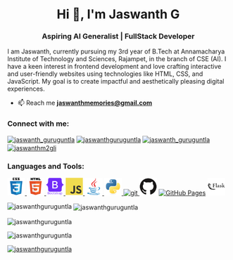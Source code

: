 
<h1 align="center">Hi 👋, I'm Jaswanth G</h1>
<h3 align="center">Aspiring AI Generalist | FullStack Developer </h3>
<p align="left">I am Jaswanth, currently pursuing my 3rd year of B.Tech at Annamacharya Institute of Technology and Sciences, Rajampet, in the branch of CSE (AI). I have a keen interest in frontend development and love crafting interactive and user-friendly websites using technologies like HTML, CSS, and JavaScript. My goal is to create impactful and aesthetically pleasing digital experiences.</p>

- 📫 Reach me **jaswanthmemories@gmail.com**

<h3 align="left">Connect with me:</h3>
<p align="left">
<a href="https://instagram.com/jaswanth_guruguntla" target="blank"><img align="center" src="https://raw.githubusercontent.com/rahuldkjain/github-profile-readme-generator/master/src/images/icons/Social/instagram.svg" alt="jaswanth_guruguntla" height="30" width="40" /></a>
<a href="https://linkedin.com/in/jaswanthguruguntla" target="blank"><img align="center" src="https://raw.githubusercontent.com/rahuldkjain/github-profile-readme-generator/master/src/images/icons/Social/linked-in-alt.svg" alt="jaswanthguruguntla" height="30" width="40" /></a>
<a href="https://www.leetcode.com/jaswanth_guruguntla" target="blank"><img align="center" src="https://raw.githubusercontent.com/rahuldkjain/github-profile-readme-generator/master/src/images/icons/Social/leet-code.svg" alt="jaswanth_guruguntla" height="30" width="40" /></a>
<a href="https://auth.geeksforgeeks.org/user/jaswanthm2gli" target="blank"><img align="center" src="https://raw.githubusercontent.com/rahuldkjain/github-profile-readme-generator/master/src/images/icons/Social/geeks-for-geeks.svg" alt="jaswanthm2gli" height="30" width="40" /></a>
</p>

<h3 align="left">Languages and Tools:</h3>
<p align="left"> 
<a href="https://www.w3schools.com/css/" target="_blank" rel="noreferrer"> <img src="https://raw.githubusercontent.com/devicons/devicon/master/icons/css3/css3-original-wordmark.svg" alt="css3" width="40" height="40"/> </a> 
<a href="https://www.w3.org/html/" target="_blank" rel="noreferrer"> <img src="https://raw.githubusercontent.com/devicons/devicon/master/icons/html5/html5-original-wordmark.svg" alt="html5" width="40" height="40"/> </a>
<a href="https://getbootstrap.com" target="_blank" rel="noreferrer"> <img src="https://raw.githubusercontent.com/devicons/devicon/master/icons/bootstrap/bootstrap-plain-wordmark.svg" alt="bootstrap" width="40" height="40"/> </a> 
<a href="https://developer.mozilla.org/en-US/docs/Web/JavaScript" target="_blank" rel="noreferrer"> <img src="https://raw.githubusercontent.com/devicons/devicon/master/icons/javascript/javascript-original.svg" alt="javascript" width="40" height="40"/> </a> 
<a href="https://www.java.com" target="_blank" rel="noreferrer"> <img src="https://raw.githubusercontent.com/devicons/devicon/master/icons/java/java-original.svg" alt="java" width="40" height="40"/> </a>
<a href="https://www.python.org" target="_blank" rel="noreferrer"> <img src="https://raw.githubusercontent.com/devicons/devicon/master/icons/python/python-original.svg" alt="python" width="40" height="40"/> </a>
<a href="https://git-scm.com/" target="_blank" rel="noreferrer"> <img src="https://www.vectorlogo.zone/logos/git-scm/git-scm-icon.svg" alt="git" width="40" height="40"/> </a>  
<a href="https://github.com" target="_blank" rel="noreferrer"><img src="https://raw.githubusercontent.com/devicons/devicon/master/icons/github/github-original.svg" alt="GitHub" width="40" height="40"/></a>
<a href="https://pages.github.com" target="_blank" rel="noreferrer"><img src="https://github.githubassets.com/images/modules/logos_page/GitHub-Mark.png" alt="GitHub Pages" width="40" height="40"/></a>
<a href="https://flask.palletsprojects.com/" target="_blank" rel="noreferrer">
  <img src="https://raw.githubusercontent.com/devicons/devicon/master/icons/flask/flask-original-wordmark.svg" alt="Flask" width="40" height="40"/>
</a>


<p><img align="left" src="https://github-readme-stats.vercel.app/api/top-langs?username=jaswanthguruguntla&show_icons=true&locale=en&layout=compact" alt="jaswanthguruguntla" /></p>

<p>&nbsp;<img align="center" src="https://github-readme-stats.vercel.app/api?username=jaswanthguruguntla&show_icons=true&locale=en" alt="jaswanthguruguntla" /></p>

<p><img align="center" src="https://github-readme-streak-stats.herokuapp.com/?user=jaswanthguruguntla&" alt="jaswanthguruguntla" /></p>
<p align="left"> <img src="https://komarev.com/ghpvc/?username=jaswanthguruguntla&label=Profile%20views&color=0e75b6&style=flat" alt="jaswanthguruguntla" /> </p>

<p align="left"> <a href="https://github.com/ryo-ma/github-profile-trophy"><img src="https://github-profile-trophy.vercel.app/?username=jaswanthguruguntla" alt="jaswanthguruguntla" /></a> </p>
